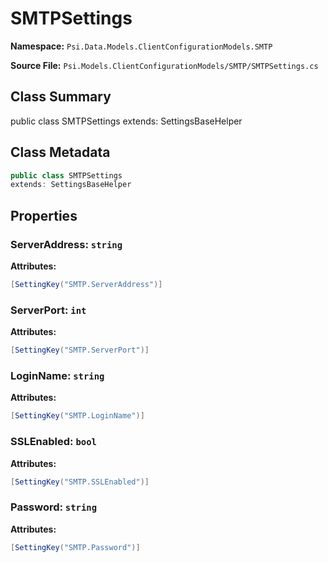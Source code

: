 # SMTPSettings

**Namespace:** `Psi.Data.Models.ClientConfigurationModels.SMTP`

**Source File:** `Psi.Models.ClientConfigurationModels/SMTP/SMTPSettings.cs`

## Class Summary

public class SMTPSettings
extends: SettingsBaseHelper

## Class Metadata

```typescript
public class SMTPSettings
extends: SettingsBaseHelper
```

## Properties

### ServerAddress: `string`

**Attributes:**
```csharp
[SettingKey("SMTP.ServerAddress")]
```

### ServerPort: `int`

**Attributes:**
```csharp
[SettingKey("SMTP.ServerPort")]
```

### LoginName: `string`

**Attributes:**
```csharp
[SettingKey("SMTP.LoginName")]
```

### SSLEnabled: `bool`

**Attributes:**
```csharp
[SettingKey("SMTP.SSLEnabled")]
```

### Password: `string`

**Attributes:**
```csharp
[SettingKey("SMTP.Password")]
```

